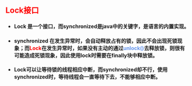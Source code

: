 ## <font color='red'>Lock接口</font>



- #### Lock 是一个接口，而synchronized是java中的关键字，是语言的内置实现。

- #### synchronized 在发生异常时，会自动释放占有的锁，因此不会出现死锁现象；而<font color='red'>Lock</font>在发生异常时，如果没有主动的通过<font color='cornflowerblue'>unlock()</font>去释放锁，则很有可能造成死锁现象，因此使用lock时需要在finally块中释放锁。

- #### Lock可以让等待锁的线程相应中断，而synchronized却不行，使用synchronized时，等待线程会一直等待下去，不能够相应中断。

  

